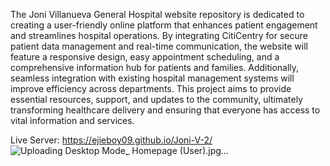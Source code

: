 The Joni Villanueva General Hospital website repository is dedicated to creating a user-friendly online platform that enhances patient engagement and streamlines hospital operations. By integrating CitiCentry for secure patient data management and real-time communication, the website will feature a responsive design, easy appointment scheduling, and a comprehensive information hub for patients and families. Additionally, seamless integration with existing hospital management systems will improve efficiency across departments. This project aims to provide essential resources, support, and updates to the community, ultimately transforming healthcare delivery and ensuring that everyone has access to vital information and services.

Live Server:
https://ejieboy09.github.io/Joni-V-2/
![Uploading Desktop Mode_ Homepage (User).jpg…]()
